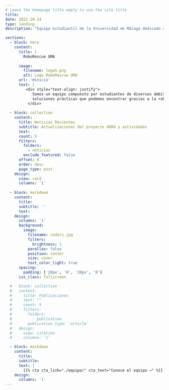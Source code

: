 ```yaml
---
# Leave the homepage title empty to use the site title
title:
date: 2022-10-24
type: landing
description: "Equipo estudiantil de la Universidad de Málaga dedicado a la robótica de rescate: proyectos, noticias y miembros."

sections:
  - block: hero
    content:
      title: |
        RoboRescue UMA
         
      image:
        filename: logoh.png
        alt: Logo RoboRescue UMA
      url: '#inicio'
      text: |
         <div style="text-align: justify">
            Somos un equipo compuesto por estudiantes de diversos ámbitos pertenecientes a la Universidad de Málaga unidos con un fin común. Nos dedicamos al desarrollo tecnológico-robótico de rescate. Este proyecto comenzó en 2019, con la intención de dar visibilidad a las posibles
            soluciones prácticas que podemos encontrar gracias a la robótica, y a la automatización.
          </div>
  
  - block: collection
    content:
      title: Noticias Recientes
      subtitle: Actualizaciones del proyecto HORU y actividades
      text:
      count: 5
      filters:
        folders:
          - noticias
        exclude_featured: false
      offset: 0
      order: desc
      page_type: post
    design:
      view: card
      columns: '1'
  
  - block: markdown
    content:
      title:
      subtitle: ''
      text:
    design:
      columns: '1'
      background:
        image: 
          filename: coders.jpg
          filters:
            brightness: 1
          parallax: false
          position: center
          size: cover
          text_color_light: true
      spacing:
        padding: ['20px', '0', '20px', '0']
      css_class: fullscreen

  # - block: collection
  #   content:
  #     title: Publicaciones
  #     text: ""
  #     count: 5
  #     filters:
  #       folders:
  #         - publication
  #       publication_type: 'article'
  #   design:
  #     view: citation
  #     columns: '1'

  - block: markdown
    content:
      title:
      subtitle:
      text: |
        {{% cta cta_link="./equipo/" cta_text="Conoce el equipo →" %}}
    design:
      columns: '1'
---
```

